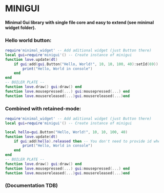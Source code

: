 # MINIGUI
#### Minimal Gui library with single file core and easy to extend (see minimal widget folder).

### Hello world button:
```lua
require'minimal_widget' -- Add aditional widget (just Button there)
local gui=require'minigui'() -- Create instance of minigui
function love.update(dt)
    if gui:add(gui.Button("Hello, World!", 10, 10, 100, 40):setId(69)).released then -- You must provide id when you are in full immediate mode
        print("Hello, World in console")
    end
end
-- BOILER PLATE --
function love.draw() gui:draw() end
function love.mousepressed(...) gui:mousepressed(...) end
function love.mousereleased(...)gui.mousereleased(...)end
```
### Combined with retained-mode:
```lua
require'minimal_widget' -- Add aditional widget (just Button there)
local gui=require'minigui'() -- Create instance of minigui

local hello=gui.Button("Hello, World!", 10, 10, 100, 40)
function love.update(dt)
    if gui:add(hello).released then -- You don't need to provide id when you are not in full immediate mode
        print("Hello, World in console")
    end
end
-- BOILER PLATE --
function love.draw() gui:draw() end
function love.mousepressed(...) gui:mousepressed(...) end
function love.mousereleased(...)gui.mousereleased(...)end
```
### (Documentation TDB)
